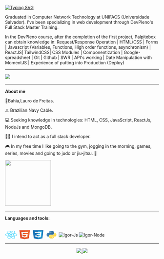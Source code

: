 [![Typing SVG](https://readme-typing-svg.herokuapp.com?font=TIMES+NEW+ROMAN&color=%230F3E8A&size=40&center=true&vCenter=true&multiline=true&width=1000&height=200&lines=Welcome+to+Igor+Cruz+profile!+%F0%9F%91%8B;Full+Stack+Developer)](https://git.io/typing-svg)

Graduated in Computer Network Technology at UNIFACS (Universidade Salvador). I've been specializing in web development through DevPleno's Full Stack Master Training.

In the DevPleno course, after the completion of the first project, Palpitebox can obtain knowledge in:
Request/Response Operation | HTML/CSS | Forms | Javascript (Variables, Functions, High order functions, asynchronism) | ReactJS| TailwindCSS| CSS Modules | Componentization | Google-spreadsheet | Git | Github | SWR | API's working | Date Manipulation with MomentJS | Experience of putting into Production (Deploy)

** **

  <a href="https://www.linkedin.com/in/igor-cruz-ti/" target="_blank"><img src="https://img.shields.io/badge/-LinkedIn-%230077B5?style=for-the-badge&logo=linkedin&logoColor=white" target="_blank"></a> 


** **

**About me**
<div>
  
  
 📍Bahia,Lauro de Freitas.

⚓ Brazilian Navy Cable.

💻 Seeking knowledge in technologies: HTML, CSS, JavaScript, ReactJs, NodeJs and MongoDB.

👨‍💻 I intend to act as a full stack developer.

🎮 In my free time I like going to the gym, jogging in the morning, games, series, movies and going to judo or jiu-jitsu. 🥋
 
  
  <div >
    <img src="https://cdn.dribbble.com/users/1292677/screenshots/6139167/media/fcf7fd0c619bb87706533079240915f3.gif" width="150" height="150" />
   </div>
  
</div>



** ** 

**Languages and tools:**
<div style="display: inline_block"><br>
  
  <img align="center" alt="Igor-React" height="30" width="40" src="https://raw.githubusercontent.com/devicons/devicon/master/icons/react/react-original.svg">
  <img align="center" alt="Igor-HTML" height="30" width="40" src="https://raw.githubusercontent.com/devicons/devicon/master/icons/html5/html5-original.svg">
  <img align="center" alt="Igor-CSS" height="30" width="40" src="https://raw.githubusercontent.com/devicons/devicon/master/icons/css3/css3-original.svg">
  <img align="center" alt="Igor-Python" height="30" width="40" src="https://raw.githubusercontent.com/devicons/devicon/master/icons/python/python-original.svg">
  <img align="center" alt="Igor-Js" height="30" width="40" src="https://cdn.jsdelivr.net/gh/devicons/devicon/icons/javascript/javascript-original.svg">
  <img align="center" alt="Igor-Node" height="30" width="40" src="https://cdn.jsdelivr.net/gh/devicons/devicon/icons/nodejs/nodejs-original.svg">
  <br/>
  
 
  
</div>

** **


<div align="center">
  <a href="https://github.com/Igor-Cruz">
  <img height="180em" src="https://github-readme-stats.vercel.app/api?username=Igor-Cruz&show_icons=true&theme=tokyonight&include_all_commits=true&count_private=true"/>
  <img height="180em" src="https://github-readme-stats.vercel.app/api/top-langs/?username=Igor-Cruz&layout=compact&langs_count=7&theme=tokyonight"/>
      
</div>


